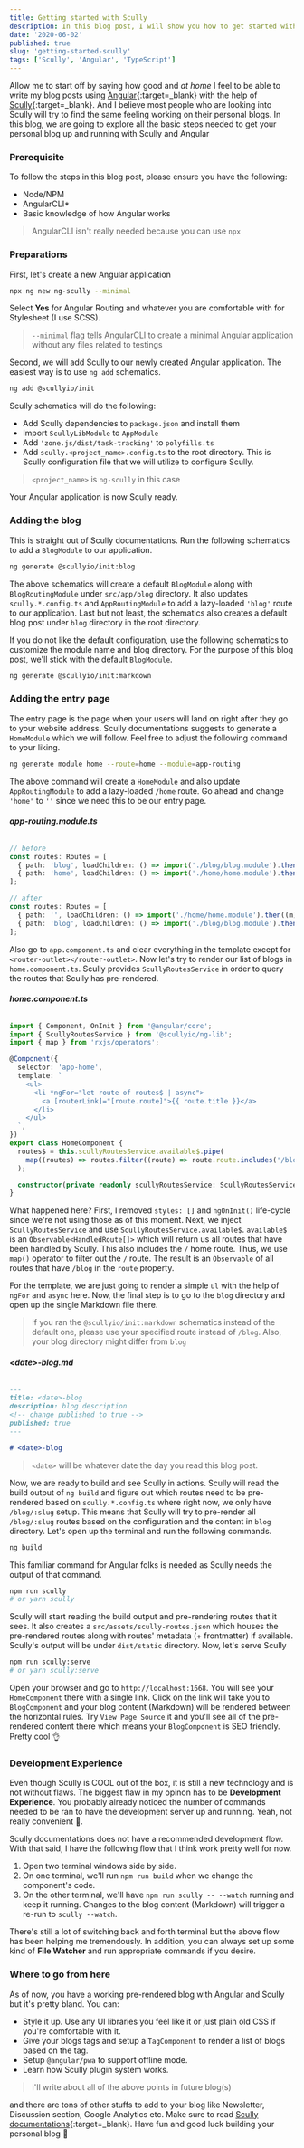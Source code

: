 ```yaml
---
title: Getting started with Scully
description: In this blog post, I will show you how to get started with Scully, and TailwindCSS which is exactly how this blog is built
date: '2020-06-02'
published: true
slug: 'getting-started-scully'
tags: ['Scully', 'Angular', 'TypeScript']
---
```


Allow me to start off by saying how good and _at home_ I feel to be able to write my blog posts using [Angular](https://angular.io){:target=\_blank} with the help of [Scully](https://scully.io){:target=\_blank}.
And I believe most people who are looking into Scully will try to find the same feeling working on their personal blogs. In this blog, we are going to
explore all the basic steps needed to get your personal blog up and running with Scully and Angular

### Prerequisite

To follow the steps in this blog post, please ensure you have the following:

- Node/NPM
- AngularCLI\*
- Basic knowledge of how Angular works

> AngularCLI isn't really needed because you can use `npx`

### Preparations

First, let's create a new Angular application

```bash
npx ng new ng-scully --minimal
```

Select **Yes** for Angular Routing and whatever you are comfortable with for Stylesheet (I use SCSS).

> `--minimal` flag tells AngularCLI to create a minimal Angular application without any files related to testings

Second, we will add Scully to our newly created Angular application. The easiest way is to use `ng add` schematics.

```bash
ng add @scullyio/init
```

Scully schematics will do the following:

- Add Scully dependencies to `package.json` and install them
- Import `ScullyLibModule` to `AppModule`
- Add `'zone.js/dist/task-tracking'` to `polyfills.ts`
- Add `scully.<project_name>.config.ts` to the root directory. This is Scully configuration file that we will utilize to configure Scully.

> `<project_name>` is `ng-scully` in this case

Your Angular application is now Scully ready.

### Adding the blog

This is straight out of Scully documentations. Run the following schematics to add a `BlogModule` to our application.

```bash
ng generate @scullyio/init:blog
```

The above schematics will create a default `BlogModule` along with `BlogRoutingModule` under `src/app/blog` directory. It also updates `scully.*.config.ts`
and `AppRoutingModule` to add a lazy-loaded `'blog'` route to our application. Last but not least, the schematics also creates a default blog post under `blog`
directory in the root directory.

If you do not like the default configuration, use the following schematics to customize the module name and blog directory. For the purpose of this blog post, we'll
stick with the default `BlogModule`.

```bash
ng generate @scullyio/init:markdown
```

### Adding the entry page

The entry page is the page when your users will land on right after they go to your website address. Scully documentations suggests to generate a `HomeModule`
which we will follow. Feel free to adjust the following command to your liking.

```bash
ng generate module home --route=home --module=app-routing
```

The above command will create a `HomeModule` and also update `AppRoutingModule` to add a lazy-loaded `/home` route. Go ahead and change `'home'` to `''` since
we need this to be our entry page.

###### **app-routing.module.ts**

```typescript
// before
const routes: Routes = [
  { path: 'blog', loadChildren: () => import('./blog/blog.module').then((m) => m.BlogModule) },
  { path: 'home', loadChildren: () => import('./home/home.module').then((m) => m.HomeModule) },
];

// after
const routes: Routes = [
  { path: '', loadChildren: () => import('./home/home.module').then((m) => m.HomeModule) },
  { path: 'blog', loadChildren: () => import('./blog/blog.module').then((m) => m.BlogModule) },
];
```

Also go to `app.component.ts` and clear everything in the template except for `<router-outlet></router-outlet>`.
Now let's try to render our list of blogs in `home.component.ts`. Scully provides `ScullyRoutesService` in order to query the routes that Scully has pre-rendered.

###### **home.component.ts**

```typescript
import { Component, OnInit } from '@angular/core';
import { ScullyRoutesService } from '@scullyio/ng-lib';
import { map } from 'rxjs/operators';

@Component({
  selector: 'app-home',
  template: `
    <ul>
      <li *ngFor="let route of routes$ | async">
        <a [routerLink]="[route.route]">{{ route.title }}</a>
      </li>
    </ul>
  `,
})
export class HomeComponent {
  routes$ = this.scullyRoutesService.available$.pipe(
    map((routes) => routes.filter((route) => route.route.includes('/blog'))),
  );

  constructor(private readonly scullyRoutesService: ScullyRoutesService) {}
}
```

What happened here? First, I removed `styles: []` and `ngOnInit()` life-cycle since we're not using those as of this moment. Next, we inject
`ScullyRoutesService` and use `ScullyRoutesService.available$`. `available$` is an `Observable<HandledRoute[]>` which will return us all routes
that have been handled by Scully. This also includes the `/` home route. Thus, we use `map()` operator to filter out the `/` route. The result is
an `Observable` of all routes that have `/blog` in the `route` property.

For the template, we are just going to render a simple `ul` with the help of `ngFor` and `async` here. Now, the final step is to go to the `blog` directory
and open up the single Markdown file there.

> If you ran the `@scullyio/init:markdown` schematics instead of the default one, please use your specified route instead of `/blog`. Also, your blog directory might differ from `blog`

###### **\<date\>-blog.md**

```md
---
title: <date>-blog
description: blog description
<!-- change published to true -->
published: true
---

# <date>-blog
```

> `<date>` will be whatever date the day you read this blog post.

Now, we are ready to build and see Scully in actions. Scully will read the build output of `ng build` and figure out which routes need to be
pre-rendered based on `scully.*.config.ts` where right now, we only have `/blog/:slug` setup. This means that Scully will try to pre-render all
`/blog/:slug` routes based on the configuration and the content in `blog` directory. Let's open up the terminal and run the following commands.

```bash
ng build
```

This familiar command for Angular folks is needed as Scully needs the output of that command.

```bash
npm run scully
# or yarn scully
```

Scully will start reading the build output and pre-rendering routes that it sees. It also creates a `src/assets/scully-routes.json` which houses the
pre-rendered routes along with routes' metadata (+ frontmatter) if available. Scully's output will be under `dist/static` directory. Now, let's serve
Scully

```bash
npm run scully:serve
# or yarn scully:serve
```

Open your browser and go to `http://localhost:1668`. You will see your `HomeComponent` there with a single link. Click on the link will take you to
`BlogComponent` and your blog content (Markdown) will be rendered between the horizontal rules. Try `View Page Source` it and you'll see all of the
pre-rendered content there which means your `BlogComponent` is SEO friendly. Pretty cool 👌

### Development Experience

Even though Scully is COOL out of the box, it is still a new technology and is not without flaws. The biggest flaw in my opinon has to be **Development Experience**.
You probably already noticed the number of commands needed to be ran to have the development server up and running. Yeah, not really convenient 🙂.

Scully documentations does not have a recommended development flow. With that said, I have the following flow that I think work pretty well for now.

1. Open two terminal windows side by side.
2. On one terminal, we'll run `npm run build` when we change the component's code.
3. On the other terminal, we'll have `npm run scully -- --watch` running and keep it running. Changes to the blog content (Markdown)
   will trigger a re-run to `scully --watch`.

There's still a lot of switching back and forth terminal but the above flow has been helping me tremendously. In addition, you can always set up some kind of **File Watcher**
and run appropriate commands if you desire.

### Where to go from here

As of now, you have a working pre-rendered blog with Angular and Scully but it's pretty bland. You can:

- Style it up. Use any UI libraries you feel like it or just plain old CSS if you're comfortable with it.
- Give your blogs tags and setup a `TagComponent` to render a list of blogs based on the tag.
- Setup `@angular/pwa` to support offline mode.
- Learn how Scully plugin system works.

> I'll write about all of the above points in future blog(s)

and there are tons of other stuffs to add to your blog like Newsletter, Discussion section, Google Analytics etc.
Make sure to read [Scully documentations](https://scully.io){:target=\_blank}. Have fun and good luck building your personal blog 👋

